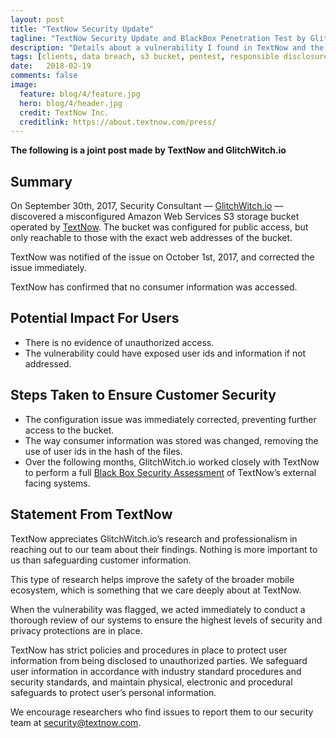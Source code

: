 ```yaml
---
layout: post
title: "TextNow Security Update"
tagline: "TextNow Security Update and BlackBox Penetration Test by GlitchWitch.io"
description: "Details about a vulnerability I found in TextNow and the subsequent BlackBox Penetration Test I was hired to perform"
tags: [clients, data breach, s3 bucket, pentest, responsible disclosure]
date:   2018-02-19
comments: false
image:
  feature: blog/4/feature.jpg
  hero: blog/4/header.jpg
  credit: TextNow Inc.
  creditlink: https://about.textnow.com/press/
---
```

__The following is a joint post made by TextNow and GlitchWitch.io__

## ﻿Summary
On September 30th, 2017, Security Consultant — [GlitchWitch.io](https://glitchwitch.io/) — discovered a misconfigured Amazon Web Services S3 storage bucket operated by [TextNow](https://textnow.com/). The bucket was configured for public access, but only reachable to those with the exact web addresses of the bucket.


TextNow was notified of the issue on October 1st, 2017, and corrected the issue immediately.

TextNow has confirmed that no consumer information was accessed.

## Potential Impact For Users
 - There is no evidence of unauthorized access.
 - The vulnerability could have exposed user ids and information if not addressed.

## Steps Taken to Ensure Customer Security
 - The configuration issue was immediately corrected, preventing further access to the bucket.
 - The way consumer information was stored was changed, removing the use of user ids in the hash of the files.
 - Over the following months, GlitchWitch.io worked closely with TextNow to perform a full [Black Box Security Assessment](https://glitchwitch.io/) of TextNow’s external facing systems.

## Statement From TextNow
TextNow appreciates GlitchWitch.io’s research and professionalism in reaching out to our team about their findings. Nothing is more important to us than safeguarding customer information.

This type of research helps improve the safety of the broader mobile ecosystem, which is something that we care deeply about at TextNow.

When the vulnerability was flagged, we acted immediately to conduct a thorough review of our systems to ensure the highest levels of security and privacy protections are in place.

TextNow has strict policies and procedures in place to protect user information from being disclosed to unauthorized parties. We safeguard user information in accordance with industry standard procedures and security standards, and maintain physical, electronic and procedural safeguards to protect user’s personal information.


We encourage researchers who find issues to report them to our security team at [security@textnow.com](mailto:security@textnow.com).
